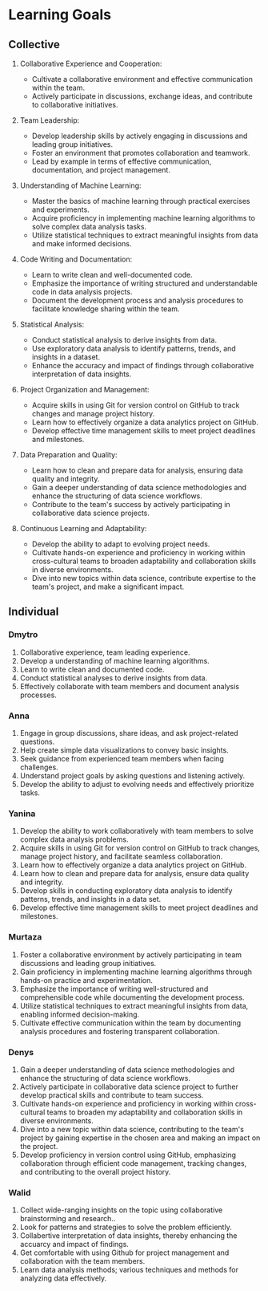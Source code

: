 # Learning Goals

## Collective

1. Collaborative Experience and Cooperation:
   - Cultivate a collaborative environment and effective communication within the team.
   - Actively participate in discussions, exchange ideas, and contribute to collaborative initiatives.

2. Team Leadership:
   - Develop leadership skills by actively engaging in discussions and leading group initiatives.
   - Foster an environment that promotes collaboration and teamwork.
   - Lead by example in terms of effective communication, documentation, and project management.

3. Understanding of Machine Learning:
   - Master the basics of machine learning through practical exercises and experiments.
   - Acquire proficiency in implementing machine learning algorithms to solve complex data analysis tasks.
   - Utilize statistical techniques to extract meaningful insights from data and make informed decisions.

4. Code Writing and Documentation:
   - Learn to write clean and well-documented code.
   - Emphasize the importance of writing structured and understandable code in data analysis projects.
   - Document the development process and analysis procedures to facilitate knowledge sharing within the team.

5. Statistical Analysis:
   - Conduct statistical analysis to derive insights from data.
   - Use exploratory data analysis to identify patterns, trends, and insights in a dataset.
   - Enhance the accuracy and impact of findings through collaborative interpretation of data insights.

6. Project Organization and Management:
   - Acquire skills in using Git for version control on GitHub to track changes and manage project history.
   - Learn how to effectively organize a data analytics project on GitHub.
   - Develop effective time management skills to meet project deadlines and milestones.

7. Data Preparation and Quality:
   - Learn how to clean and prepare data for analysis, ensuring data quality and integrity.
   - Gain a deeper understanding of data science methodologies and enhance the structuring of data science workflows.
   - Contribute to the team's success by actively participating in collaborative data science projects.
8. Continuous Learning and Adaptability:
   - Develop the ability to adapt to evolving project needs.
   - Cultivate hands-on experience and proficiency in working within cross-cultural teams to broaden adaptability and collaboration skills   in diverse environments.
   - Dive into new topics within data science, contribute expertise to the team's project, and make a significant impact.

## Individual

### Dmytro

1. Collaborative experience, team leading experience.
2. Develop a understanding of machine learning algorithms.
3. Learn to write clean and documented code.
4. Conduct statistical analyses to derive insights from data.
5. Effectively collaborate with team members and document analysis processes.

### Anna

1. Engage in group discussions, share ideas, and ask project-related questions.
2. Help create simple data visualizations to convey basic insights.
3. Seek guidance from experienced team members when facing challenges.
4. Understand project goals by asking questions and listening actively.
5. Develop the ability to adjust to evolving needs and effectively prioritize tasks.

### Yanina

1. Develop the ability to work collaboratively with team members to solve complex data analysis problems.
2. Acquire skills in using Git for version control on GitHub to track changes, manage project history, and facilitate seamless collaboration.
3. Learn how to effectively organize a data analytics project on GitHub.
4. Learn how to clean and prepare data for analysis, ensure data quality and integrity.
5. Develop skills in conducting exploratory data analysis to identify patterns, trends, and insights in a data set.
6. Develop effective time management skills to meet project deadlines and milestones.





### Murtaza
1.	Foster a collaborative environment by actively participating in team discussions and leading group initiatives.
2.	Gain proficiency in implementing machine learning algorithms through hands-on practice and experimentation.
3.	Emphasize the importance of writing well-structured and comprehensible code while documenting the development process.
4.	Utilize statistical techniques to extract meaningful insights from data, enabling informed decision-making.
5.	Cultivate effective communication within the team by documenting analysis procedures and fostering transparent collaboration.


### Denys
1. Gain a deeper understanding of data science methodologies and enhance the structuring of data science workflows.
2. Actively participate in collaborative data science project to further develop practical skills and contribute to team success.
3. Cultivate hands-on experience and proficiency in working within cross-cultural teams to broaden my adaptability and collaboration skills in diverse environments. 
4. Dive into a new topic within data science, contributing to the team's project by gaining expertise in the chosen area and making an impact on the project.
5. Develop proficiency in version control using GitHub, emphasizing collaboration through efficient code management, tracking changes, and contributing to the overall project history.


### Walid

1. Collect wide-ranging insights on the topic using collaborative brainstorming and research.. 
2. Look for patterns and strategies to solve the problem efficiently.
3. Collabertive interpretation of data insights, thereby enhancing the accuarcy and impact of findings. 
4. Get comfortable with using Github for project management and collaboration with the team members.
5. Learn data analysis methods; various techniques and methods for analyzing data effectively.
